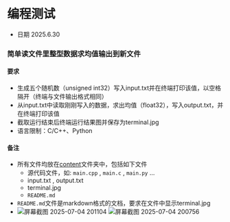 # 编程测试
- 日期 2025.6.30
### 简单读文件里整型数据求均值输出到新文件
#### 要求
- 生成五个随机数（unsigned int32）写入input.txt并在终端打印该值，以空格隔开（终端与文件输出格式相同）
- 从input.txt中读取刚刚写入的数据，求出均值（float32），写入output.txt，并在终端打印该值
- 截取运行结束后终端运行结果图并保存为terminal.jpg
- 语言限制：C/C++、Python
#### 备注
- 所有文件均放在[content](/work_1/content/)文件夹中，包括如下文件
    - 源代码文件，如: `main.cpp` , `main.c` , `main.py` ...
    - input.txt , output.txt
    - terminal.jpg
    - `README.md`
- `README.md`文件是markdown格式的文档，要求在文件中显示terminal.jpg
- ![屏幕截图 2025-07-04 201104](https://github.com/user-attachments/assets/8a9e7c76-c6fa-4946-9a0f-9295f2f59528)
![屏幕截图 2025-07-04 200756](https://github.com/user-attachments/assets/8625a70a-835d-4cb4-97c1-9ae1642e7ab7)
